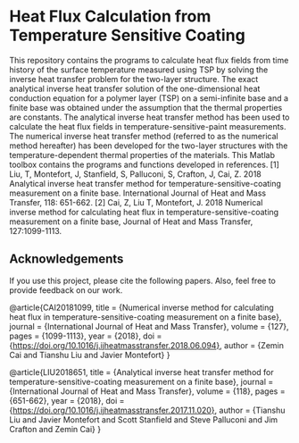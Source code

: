 # Heat Flux Calculation from Temperature Sensitive Coating

This repository contains the programs to calculate heat flux fields from time history of the surface temperature measured using TSP by solving the inverse heat transfer problem for the two-layer structure. The exact analytical inverse heat transfer solution of the one-dimensional heat conduction equation for a polymer layer (TSP) on a semi-infinite base and a finite base was obtained under the assumption that the thermal properties are constants. The analytical inverse heat transfer method has been used to calculate the heat flux fields in temperature-sensitive-paint measurements. The numerical inverse heat transfer method (referred to as the numerical method hereafter) has been developed for the two-layer structures with the temperature-dependent thermal properties of the materials. This Matlab toolbox contains the programs and functions developed in references.
[1] Liu, T, Montefort, J, Stanfield, S, Palluconi, S, Crafton, J, Cai, Z. 2018 Analytical inverse heat transfer method for temperature-sensitive-coating measurement on a finite base. International Journal of Heat and Mass Transfer, 118: 651-662.
[2] Cai, Z, Liu T, Montefort, J. 2018 Numerical inverse method for calculating heat flux in temperature-sensitive-coating measurement on a finite base, Journal of Heat and Mass Transfer, 127:1099-1113.

## Acknowledgements
If you use this project, please cite the following papers. Also, feel free to provide feedback on our work.  

@article{CAI20181099,
title = {Numerical inverse method for calculating heat flux in temperature-sensitive-coating measurement on a finite base},
journal = {International Journal of Heat and Mass Transfer},
volume = {127},
pages = {1099-1113},
year = {2018},
doi = {https://doi.org/10.1016/j.ijheatmasstransfer.2018.06.094},
author = {Zemin Cai and Tianshu Liu and Javier Montefort}
}

@article{LIU2018651,
title = {Analytical inverse heat transfer method for temperature-sensitive-coating measurement on a finite base},
journal = {International Journal of Heat and Mass Transfer},
volume = {118},
pages = {651-662},
year = {2018},
doi = {https://doi.org/10.1016/j.ijheatmasstransfer.2017.11.020},
author = {Tianshu Liu and Javier Montefort and Scott Stanfield and Steve Palluconi and Jim Crafton and Zemin Cai}
}
